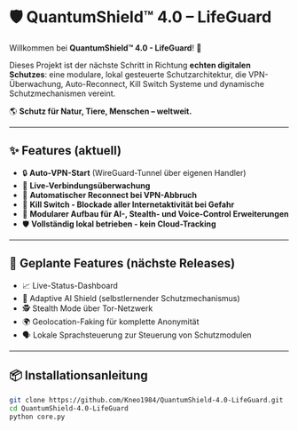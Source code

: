 # 🛡️ QuantumShield™ 4.0 – LifeGuard

Willkommen bei **QuantumShield™ 4.0 - LifeGuard**! 🚀

Dieses Projekt ist der nächste Schritt in Richtung **echten digitalen Schutzes**:
eine modulare, lokal gesteuerte Schutzarchitektur, die VPN-Überwachung, Auto-Reconnect,
Kill Switch Systeme und dynamische Schutzmechanismen vereint.

🌎 **Schutz für Natur, Tiere, Menschen – weltweit.**

---

## ✨ Features (aktuell)

- 🔒 **Auto-VPN-Start** (WireGuard-Tunnel über eigenen Handler)
- 🔄 **Live-Verbindungsüberwachung**
- 🚀 **Automatischer Reconnect bei VPN-Abbruch**
- 🛑 **Kill Switch - Blockade aller Internetaktivität bei Gefahr**
- 🧠 **Modularer Aufbau für AI-, Stealth- und Voice-Control Erweiterungen**
- 🛡️ **Vollständig lokal betrieben - kein Cloud-Tracking**

---

## 🚀 Geplante Features (nächste Releases)

- 📈 Live-Status-Dashboard
- 🧠 Adaptive AI Shield (selbstlernender Schutzmechanismus)
- 🕵️ Stealth Mode über Tor-Netzwerk
- 🌍 Geolocation-Faking für komplette Anonymität
- 🗣️ Lokale Sprachsteuerung zur Steuerung von Schutzmodulen

---

## 📦 Installationsanleitung

```bash
git clone https://github.com/Kneo1984/QuantumShield-4.0-LifeGuard.git
cd QuantumShield-4.0-LifeGuard
python core.py
